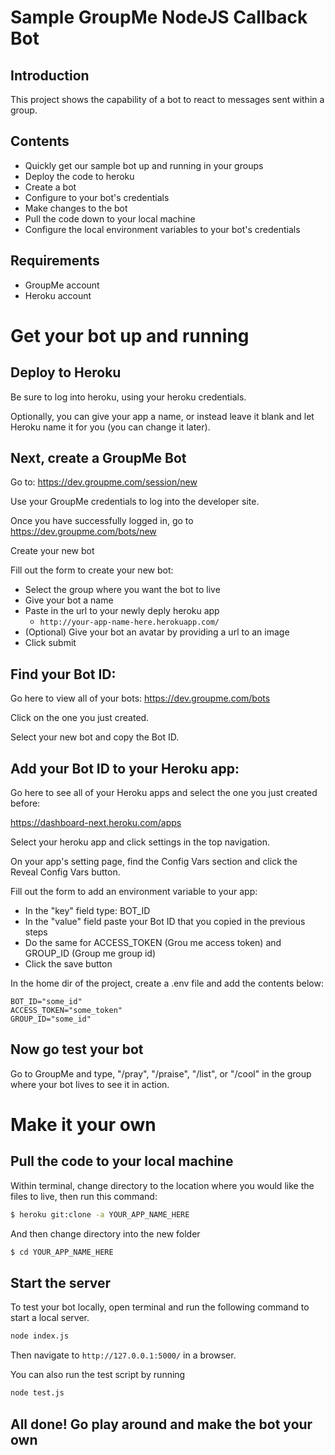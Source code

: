 # Sample GroupMe NodeJS Callback Bot

## Introduction

This project shows the capability of a bot to react to messages sent within a group.

## Contents

- Quickly get our sample bot up and running in your groups
- Deploy the code to heroku
- Create a bot
- Configure to your bot's credentials
- Make changes to the bot
- Pull the code down to your local machine
- Configure the local environment variables to your bot's credentials

## Requirements

- GroupMe account
- Heroku account

# Get your bot up and running<a name="deploy"></a>

## Deploy to Heroku

Be sure to log into heroku, using your heroku credentials.

Optionally, you can give your app a name, or instead leave
it blank and let Heroku name it for you (you can change it later).

## Next, create a GroupMe Bot

Go to:
https://dev.groupme.com/session/new

Use your GroupMe credentials to log into the developer site.

Once you have successfully logged in, go to https://dev.groupme.com/bots/new

Create your new bot

Fill out the form to create your new bot:

- Select the group where you want the bot to live
- Give your bot a name
- Paste in the url to your newly deply heroku app
  - `http://your-app-name-here.herokuapp.com/`
- (Optional) Give your bot an avatar by providing a url to an image
- Click submit

## Find your Bot ID:<a name="get-bot-id"></a>

Go here to view all of your bots:
https://dev.groupme.com/bots

Click on the one you just created.

Select your new bot and copy the Bot ID.

## Add your Bot ID to your Heroku app:

Go here to see all of your Heroku apps and select the one you just created before:

https://dashboard-next.heroku.com/apps

Select your heroku app and click settings in the top navigation.

On your app's setting page, find the Config Vars section and click the Reveal Config Vars button.

Fill out the form to add an environment variable to your app:

- In the "key" field type: BOT_ID
- In the "value" field paste your Bot ID that you copied in the previous steps
- Do the same for ACCESS_TOKEN (Grou me access token) and GROUP_ID (Group me group id)
- Click the save button

In the home dir of the project, create a .env file and add the contents below:

```text
BOT_ID="some_id"
ACCESS_TOKEN="some_token"
GROUP_ID="some_id"
```

## Now go test your bot

Go to GroupMe and type, "/pray", "/praise", "/list", or "/cool" in the group where your bot lives to see it in action.

# Make it your own<a name="pull"></a>

## Pull the code to your local machine

Within terminal, change directory to the location where you would like the files to live, then run this command:

```bash
$ heroku git:clone -a YOUR_APP_NAME_HERE
```

And then change directory into the new folder

```bash
$ cd YOUR_APP_NAME_HERE
```

## Start the server

To test your bot locally, open terminal and run the following command to start a local server.

```bash
node index.js
```

Then navigate to `http://127.0.0.1:5000/` in a browser.

You can also run the test script by running

```bash
node test.js
```

## All done! Go play around and make the bot your own
